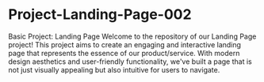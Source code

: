 # Project-Landing-Page-002
Basic Project: Landing Page
Welcome to the repository of our Landing Page project! This project aims to create an engaging and interactive landing page that represents the essence of our product/service. With modern design aesthetics and user-friendly functionality, we've built a page that is not just visually appealing but also intuitive for users to navigate.
